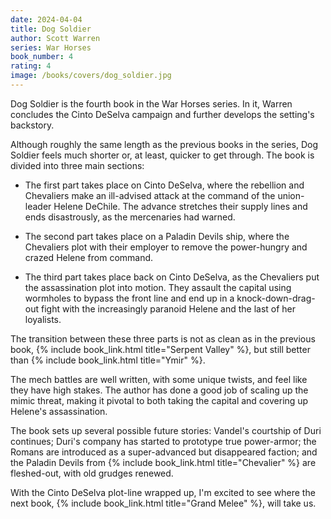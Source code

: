 ```yaml
---
date: 2024-04-04
title: Dog Soldier
author: Scott Warren
series: War Horses
book_number: 4
rating: 4
image: /books/covers/dog_soldier.jpg
---
```


<span class="book-title">Dog Soldier</span> is the fourth book in the War
Horses series. In it, Warren concludes the Cinto DeSelva campaign and further
develops the setting's backstory.

Although roughly the same length as the previous books in the series, <span
class="book-title">Dog Soldier</span> feels much shorter or, at least, quicker
to get through. The book is divided into three main sections:

- The first part takes place on Cinto DeSelva, where the rebellion and
  Chevaliers make an ill-advised attack at the command of the union-leader
  Helene DeChile. The advance stretches their supply lines and ends
  disastrously, as the mercenaries had warned.

- The second part takes place on a Paladin Devils ship, where the Chevaliers
  plot with their employer to remove the power-hungry and crazed Helene from
  command.

- The third part takes place back on Cinto DeSelva, as the Chevaliers put the
  assassination plot into motion. They assault the capital using wormholes to
  bypass the front line and end up in a knock-down-drag-out fight with the
  increasingly paranoid Helene and the last of her loyalists.

The transition between these three parts is not as clean as in the previous
book, {% include book_link.html title="Serpent Valley" %}, but still better
than {% include book_link.html title="Ymir" %}.

The mech battles are well written, with some unique twists, and feel like they
have high stakes. The author has done a good job of scaling up the mimic
threat, making it pivotal to both taking the capital and covering up Helene's
assassination.

The book sets up several possible future stories: Vandel's courtship of Duri
continues; Duri's company has started to prototype true power-armor; the
Romans are introduced as a super-advanced but disappeared faction; and the
Paladin Devils from {% include book_link.html title="Chevalier" %} are
fleshed-out, with old grudges renewed.

With the Cinto DeSelva plot-line wrapped up, I'm excited to see where the next
book, {% include book_link.html title="Grand Melee" %}, will take us.
